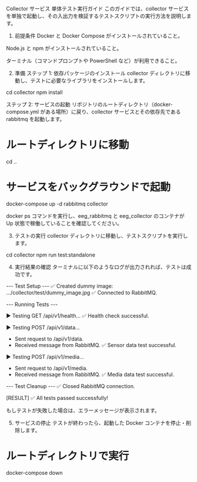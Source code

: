 Collector サービス 単体テスト実行ガイド
このガイドでは、collector サービスを単独で起動し、その入出力を検証するテストスクリプトの実行方法を説明します。

1. 前提条件
   Docker と Docker Compose がインストールされていること。

Node.js と npm がインストールされていること。

ターミナル（コマンドプロンプトや PowerShell など）が利用できること。

2. 準備
   ステップ 1: 依存パッケージのインストール
   collector ディレクトリに移動し、テストに必要なライブラリをインストールします。

cd collector
npm install

ステップ 2: サービスの起動
リポジトリのルートディレクトリ（docker-compose.yml がある場所）に戻り、collector サービスとその依存先である rabbitmq を起動します。

# ルートディレクトリに移動

cd ..

# サービスをバックグラウンドで起動

docker-compose up -d rabbitmq collector

docker ps コマンドを実行し、eeg_rabbitmq と eeg_collector のコンテナが Up 状態で稼働していることを確認してください。

3. テストの実行
   collector ディレクトリに移動し、テストスクリプトを実行します。

cd collector
npm run test:standalone

4. 実行結果の確認
   ターミナルに以下のようなログが出力されれば、テストは成功です。

--- Test Setup ---
✅ Created dummy image: .../collector/test/dummy_image.jpg
✅ Connected to RabbitMQ.

--- Running Tests ---

▶️ Testing GET /api/v1/health...
✅ Health check successful.

▶️ Testing POST /api/v1/data...

- Sent request to /api/v1/data.
- Received message from RabbitMQ.
  ✅ Sensor data test successful.

▶️ Testing POST /api/v1/media...

- Sent request to /api/v1/media.
- Received message from RabbitMQ.
  ✅ Media data test successful.

--- Test Cleanup ---
✅ Closed RabbitMQ connection.

[RESULT] ✅ All tests passed successfully!

もしテストが失敗した場合は、エラーメッセージが表示されます。

5. サービスの停止
   テストが終わったら、起動した Docker コンテナを停止・削除します。

# ルートディレクトリで実行

docker-compose down
